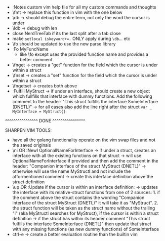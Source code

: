 
 - :Notes custom vim help file for all my custom commands and thoughts
 - \fmt -> replace this function in vim with the one below
 - \db -> should debug the entire term, not only the word the cursor is under
 - \ldb -> debug with len
 - close NerdTreeTab if its the last split after a tab close
 - make `setlocal iskeyword+=.` ONLY apply during `\db`... etc
 - \fo should be updated to use the new parse library
 - :Fo MyFuncName          
     - like \fo except uses the provided function name and provides a better comment
 - \fnget -> creates a "get" function for the field which the cursor is under within a struct 
 - \fnset -> creates a "set" function for the field which the cursor is under within a struct 
 - \fngetset -> creates both above
 - :Fulfill MyStruct 
       -> if under an interface, should create a new object which fullfills 
          that interface with dummy functions. Add the following comment to the 
          header: 
                 "This struct fulfills the interface SomeInterface (DNETL)"
       -> for all cases also add the line right after the struct 
                 `var _ MyInterface = MyStruct{}`

^^^^^^^^^^^^^^^^ DONE ^^^^^^^^^^^^^^^^

SHARPEN VIM TOOLS:
 - have all the golang functionality operate on the vim swap files and not the saved originals
 - \ni    OR   :NewI OptionalNameForInterface
       -> if under a struct, creates an interface with all the existing functions on that struct
       -> will use OptionalNameForInterface if provided and then add the comment in the header: 
             "Companion interface of the struct MyStruct (DNETL)"
       -> otherwise will use the name MyStructI and not include the afformentioned comment
       -> create this interface definition above the struct definition 
 - \up   OR   :Update
       if the cursor is within an interface definition: 
          -> updates the interface with its relative-struct functions from one of 2 sources:
              1. if the comment above the struct contains the wording
                    "Companion interface of the struct MyStruct (DNETL)"
                 it will take it as "MyStruct". 
              2. the struct function will be taken as the struct name 
                 without the trailing "I" (aka MyStructI searches for MyStruct), 
       if the cursor is within a struct definition
          -> if the struct has within its header comment
                 "This struct fulfills the interface SomeInterface (DNETL)"
             then update that struct with any missing functions (as new dummy functions) 
             of SomeInterface
 - ctrl-e -> create a better evaluation routine than the builtin vim
